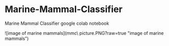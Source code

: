 # Marine-Mammal-Classifier
Marine Mammal Classifier google colab notebook

![image of marine mammals](mmc\ picture.PNG?raw=true "image of marine mammals")
